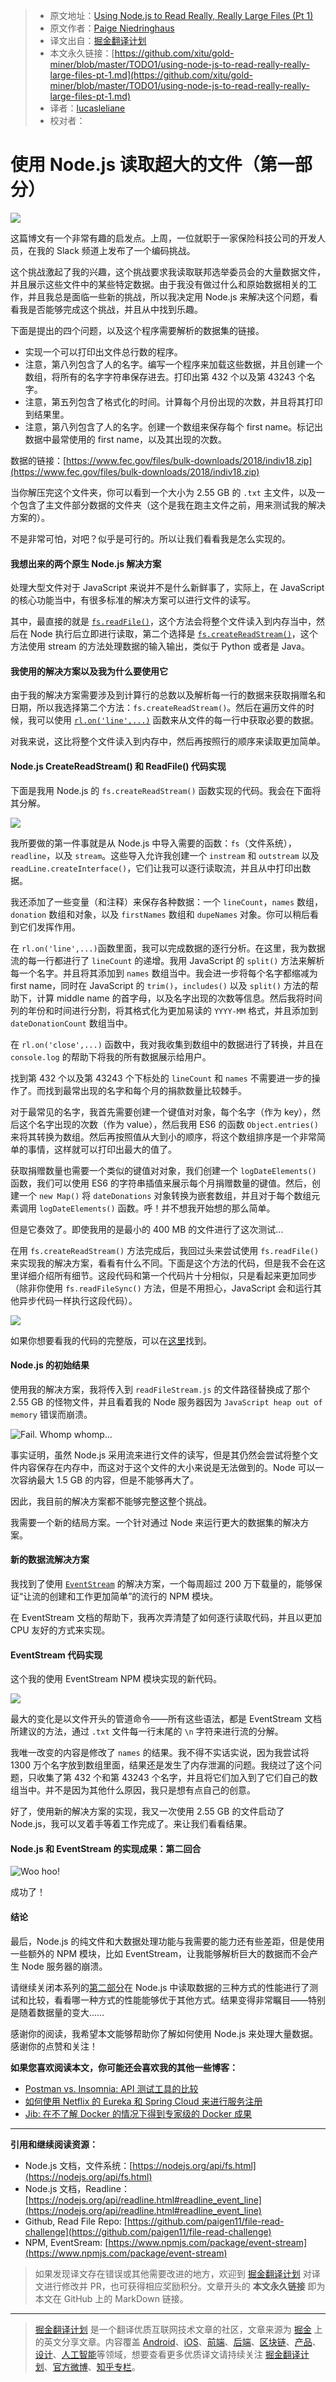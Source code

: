 > * 原文地址：[Using Node.js to Read Really, Really Large Files (Pt 1)](https://itnext.io/using-node-js-to-read-really-really-large-files-pt-1-d2057fe76b33)
> * 原文作者：[Paige Niedringhaus](https://medium.com/@paigen11)
> * 译文出自：[掘金翻译计划](https://github.com/xitu/gold-miner)
> * 本文永久链接：[https://github.com/xitu/gold-miner/blob/master/TODO1/using-node-js-to-read-really-really-large-files-pt-1.md](https://github.com/xitu/gold-miner/blob/master/TODO1/using-node-js-to-read-really-really-large-files-pt-1.md)
> * 译者：[lucasleliane](https://github.com/lucasleliane)
> * 校对者：

# 使用 Node.js 读取超大的文件（第一部分）

![](https://cdn-images-1.medium.com/max/3686/1*-Nq1fQSPq9aeoWxn4WFbhg.png)

这篇博文有一个非常有趣的启发点。上周，一位就职于一家保险科技公司的开发人员，在我的 Slack 频道上发布了一个编码挑战。

这个挑战激起了我的兴趣，这个挑战要求我读取联邦选举委员会的大量数据文件，并且展示这些文件中的某些特定数据。由于我没有做过什么和原始数据相关的工作，并且我总是面临一些新的挑战，所以我决定用 Node.js 来解决这个问题，看看我是否能够完成这个挑战，并且从中找到乐趣。

下面是提出的四个问题，以及这个程序需要解析的数据集的链接。

* 实现一个可以打印出文件总行数的程序。
* 注意，第八列包含了人的名字。编写一个程序来加载这些数据，并且创建一个数组，将所有的名字字符串保存进去。打印出第 432 个以及第 43243 个名字。
* 注意，第五列包含了格式化的时间。计算每个月份出现的次数，并且将其打印到结果里。
* 注意，第八列包含了人的名字。创建一个数组来保存每个 first name。标记出数据中最常使用的 first name，以及其出现的次数。

数据的链接：[https://www.fec.gov/files/bulk-downloads/2018/indiv18.zip](https://www.fec.gov/files/bulk-downloads/2018/indiv18.zip)

当你解压完这个文件夹，你可以看到一个大小为 2.55 GB 的 `.txt` 主文件，以及一个包含了主文件部分数据的文件夹（这个是我在跑主文件之前，用来测试我的解决方案的）。

不是非常可怕，对吧？似乎是可行的。所以让我们看看我是怎么实现的。

#### 我想出来的两个原生 Node.js 解决方案

处理大型文件对于 JavaScript 来说并不是什么新鲜事了，实际上，在 JavaScript 的核心功能当中，有很多标准的解决方案可以进行文件的读写。

其中，最直接的就是 [`fs.readFile()`](https://nodejs.org/api/fs.html#fs_fs_readfile_path_options_callback)，这个方法会将整个文件读入到内存当中，然后在 Node 执行后立即进行读取，第二个选择是 [`fs.createReadStream()`](https://nodejs.org/api/fs.html#fs_fs_createreadstream_path_options)，这个方法使用 stream 的方法处理数据的输入输出，类似于 Python 或者是 Java。

#### 我使用的解决方案以及我为什么要使用它

由于我的解决方案需要涉及到计算行的总数以及解析每一行的数据来获取捐赠名和日期，所以我选择第二个方法：`fs.createReadStream()`。然后在遍历文件的时候，我可以使用 [`rl.on('line',...)`](https://nodejs.org/api/readline.html#readline_event_line) 函数来从文件的每一行中获取必要的数据。

对我来说，这比将整个文件读入到内存中，然后再按照行的顺序来读取更加简单。

#### Node.js CreateReadStream() 和 ReadFile() 代码实现

下面是我用 Node.js 的 `fs.createReadStream()` 函数实现的代码。我会在下面将其分解。

![](https://cdn-images-1.medium.com/max/2704/1*szFus-f7Xllx17AuSc_TQw.png)

我所要做的第一件事就是从 Node.js 中导入需要的函数：`fs`（文件系统），`readline`，以及 `stream`。这些导入允许我创建一个 `instream` 和 `outstream` 以及 `readLine.createInterface()`，它们让我可以逐行读取流，并且从中打印出数据。

我还添加了一些变量（和注释）来保存各种数据：一个 `lineCount`，`names` 数组，`donation` 数组和对象，以及 `firstNames` 数组和 `dupeNames` 对象。你可以稍后看到它们发挥作用。

在 `rl.on('line',...)`函数里面，我可以完成数据的逐行分析。在这里，我为数据流的每一行都进行了 `lineCount` 的递增。我用 JavaScript 的 `split()` 方法来解析每一个名字。并且将其添加到 `names` 数组当中。我会进一步将每个名字都缩减为 first name，同时在 JavaScript 的 `trim()`，`includes()` 以及 `split()` 方法的帮助下，计算 middle name 的首字母，以及名字出现的次数等信息。然后我将时间列的年份和时间进行分割，将其格式化为更加易读的 `YYYY-MM` 格式，并且添加到 `dateDonationCount` 数组当中。

在 `rl.on('close',...)` 函数中，我对我收集到数组中的数据进行了转换，并且在 `console.log` 的帮助下将我的所有数据展示给用户。

找到第 432 个以及第 43243 个下标处的 `lineCount` 和 `names` 不需要进一步的操作了。而找到最常出现的名字和每个月的捐款数量比较棘手。

对于最常见的名字，我首先需要创建一个键值对对象，每个名字（作为 key），然后这个名字出现的次数（作为 value），然后我用 ES6 的函数 `Object.entries()` 来将其转换为数组。然后再按照值从大到小的顺序，将这个数组排序是一个非常简单的事情，这样就可以打印出最大的值了。

获取捐赠数量也需要一个类似的键值对对象，我们创建一个 `logDateElements()` 函数，我们可以使用 ES6 的字符串插值来展示每个月捐赠数量的键值。然后，创建一个 `new Map()` 将 `dateDonations` 对象转换为嵌套数组，并且对于每个数组元素调用 `logDateElements()` 函数。呼！并不想我开始想的那么简单。

但是它奏效了。即使我用的是最小的 400 MB 的文件进行了这次测试...

在用 `fs.createReadStream()` 方法完成后，我回过头来尝试使用 `fs.readFile()` 来实现我的解决方案，看看有什么不同。下面是这个方法的代码，但是我不会在这里详细介绍所有细节。这段代码和第一个代码片十分相似，只是看起来更加同步（除非你使用 `fs.readFileSync()` 方法，但是不用担心，JavaScript 会和运行其他异步代码一样执行这段代码）。

![](https://cdn-images-1.medium.com/max/2704/1*mLYx43qMKJBpbZ8TUp_qrA.png)

如果你想要看我的代码的完整版，可以在[这里](https://github.com/paigen11/file-read-challenge)找到。

#### Node.js 的初始结果

使用我的解决方案，我将传入到 `readFileStream.js` 的文件路径替换成了那个 2.55 GB 的怪物文件，并且看着我的 Node 服务器因为 `JavaScript heap out of memory` 错误而崩溃。

![Fail. Whomp whomp…](https://cdn-images-1.medium.com/max/5572/1*S26hQHQCuzlPDHMnDR_s3g.png)

事实证明，虽然 Node.js 采用流来进行文件的读写，但是其仍然会尝试将整个文件内容保存在内存中，而这对于这个文件的大小来说是无法做到的。Node 可以一次容纳最大 1.5 GB 的内容，但是不能够再大了。

因此，我目前的解决方案都不能够完整这整个挑战。

我需要一个新的结局方案。一个针对通过 Node 来运行更大的数据集的解决方案。

#### 新的数据流解决方案

我找到了使用 [`EventStream`](https://www.npmjs.com/package/event-stream) 的解决方案，一个每周超过 200 万下载量的，能够保证“让流的创建和工作更加简单”的流行的 NPM 模块。

在 EventStream 文档的帮助下，我再次弄清楚了如何逐行读取代码，并且以更加 CPU 友好的方式来实现。

#### EventStream 代码实现

这个我的使用 EventStream NPM 模块实现的新代码。

![](https://cdn-images-1.medium.com/max/2704/1*iZFzB0v46FoAaMTR0ANrCQ.png)

最大的变化是以文件开头的管道命令——所有这些语法，都是 EventStream 文档所建议的方法，通过 `.txt` 文件每一行末尾的 `\n` 字符来进行流的分解。

我唯一改变的内容是修改了 `names` 的结果。我不得不实话实说，因为我尝试将 1300 万个名字放到数组里面，结果还是发生了内存泄漏的问题。我绕过了这个问题，只收集了第 432 个和第 43243 个名字，并且将它们加入到了它们自己的数组当中。并不是因为其他什么原因，我只是想有点自己的创意。

好了，使用新的解决方案的实现，我又一次使用 2.55 GB 的文件启动了 Node.js，我可以叉着手等着工作完成了。来让我们看看结果。

#### Node.js 和 EventStream 的实现成果：第二回合

![Woo hoo!](https://cdn-images-1.medium.com/max/2000/1*HJBlTYxNUCPXCDeKI9RTMg.png)

成功了！

#### 结论

最后，Node.js 的纯文件和大数据处理功能与我需要的能力还有些差距，但是使用一些额外的 NPM 模块，比如 EventStream，让我能够解析巨大的数据而不会产生 Node 服务器的崩溃。

请继续关闭本系列的[第二部分](https://bit.ly/2JdcO2g)在 Node.js 中读取数据的三种方式的性能进行了测试和比较，看看哪一种方式的性能能够优于其他方式。结果变得非常瞩目——特别是随着数据量的变大……

感谢你的阅读，我希望本文能够帮助你了解如何使用 Node.js 来处理大量数据。感谢你的点赞和关注！

**如果您喜欢阅读本文，你可能还会喜欢我的其他一些博客：**

* [Postman vs. Insomnia: API 测试工具的比较](https://medium.com/@paigen11/postman-vs-insomnia-comparing-the-api-testing-tools-4f12099275c1)
* [如何使用 Netflix 的 Eureka 和 Spring Cloud 来进行服务注册](https://medium.com/@paigen11/how-to-use-netflixs-eureka-and-spring-cloud-for-service-registry-8b43c8acdf4e)
* [Jib: 在不了解 Docker 的情况下得到专家级的 Docker 成果](https://medium.com/@paigen11/jib-getting-expert-docker-results-without-any-knowledge-of-docker-ef5cba294e05)

---

**引用和继续阅读资源：**

* Node.js 文档，文件系统：[https://nodejs.org/api/fs.html](https://nodejs.org/api/fs.html)
* Node.js 文档，Readline：[https://nodejs.org/api/readline.html#readline_event_line](https://nodejs.org/api/readline.html#readline_event_line)
* Github, Read File Repo: [https://github.com/paigen11/file-read-challenge](https://github.com/paigen11/file-read-challenge)
* NPM, EventSream: [https://www.npmjs.com/package/event-stream](https://www.npmjs.com/package/event-stream)

> 如果发现译文存在错误或其他需要改进的地方，欢迎到 [掘金翻译计划](https://github.com/xitu/gold-miner) 对译文进行修改并 PR，也可获得相应奖励积分。文章开头的 **本文永久链接** 即为本文在 GitHub 上的 MarkDown 链接。

---

> [掘金翻译计划](https://github.com/xitu/gold-miner) 是一个翻译优质互联网技术文章的社区，文章来源为 [掘金](https://juejin.im) 上的英文分享文章。内容覆盖 [Android](https://github.com/xitu/gold-miner#android)、[iOS](https://github.com/xitu/gold-miner#ios)、[前端](https://github.com/xitu/gold-miner#前端)、[后端](https://github.com/xitu/gold-miner#后端)、[区块链](https://github.com/xitu/gold-miner#区块链)、[产品](https://github.com/xitu/gold-miner#产品)、[设计](https://github.com/xitu/gold-miner#设计)、[人工智能](https://github.com/xitu/gold-miner#人工智能)等领域，想要查看更多优质译文请持续关注 [掘金翻译计划](https://github.com/xitu/gold-miner)、[官方微博](http://weibo.com/juejinfanyi)、[知乎专栏](https://zhuanlan.zhihu.com/juejinfanyi)。
